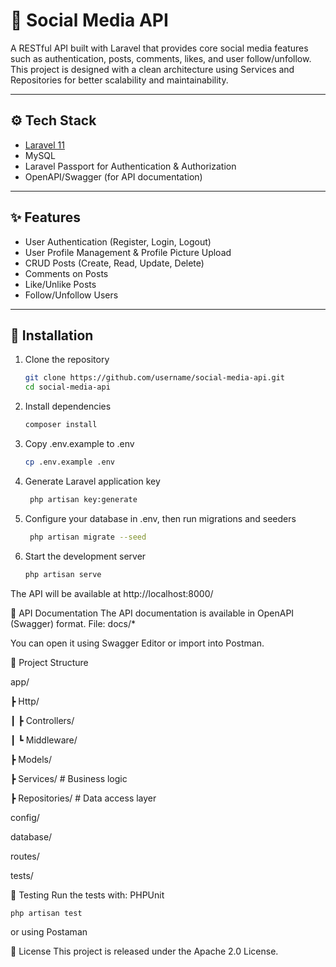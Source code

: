 # 📱 Social Media API

A RESTful API built with Laravel that provides core social media features such as authentication, posts, comments, likes, and user follow/unfollow.  
This project is designed with a clean architecture using Services and Repositories for better scalability and maintainability.

---

## ⚙️ Tech Stack
- [Laravel 11](https://laravel.com/)
- MySQL
- Laravel Passport for Authentication & Authorization
- OpenAPI/Swagger (for API documentation)

---

## ✨ Features
- User Authentication (Register, Login, Logout)
- User Profile Management & Profile Picture Upload
- CRUD Posts (Create, Read, Update, Delete)
- Comments on Posts
- Like/Unlike Posts
- Follow/Unfollow Users

---

## 🚀 Installation

1. Clone the repository
   ```bash
   git clone https://github.com/username/social-media-api.git
   cd social-media-api

2. Install dependencies
   ```bash
   composer install

4. Copy .env.example to .env
   ```bash
   cp .env.example .env

6. Generate Laravel application key
   ```bash
    php artisan key:generate

8. Configure your database in .env, then run migrations and seeders
   ```bash
    php artisan migrate --seed

10. Start the development server
    ```bash
    php artisan serve

   The API will be available at http://localhost:8000/




📖 API Documentation
The API documentation is available in OpenAPI (Swagger) format.
File: docs/*

You can open it using Swagger Editor or import into Postman.



📂 Project Structure

app/

 ┣ Http/
 
 ┃ ┣ Controllers/
 
 ┃ ┗ Middleware/
 
 ┣ Models/
 
 ┣ Services/        # Business logic
 
 ┣ Repositories/    # Data access layer
 
config/

database/

routes/

tests/



🧪 Testing
Run the tests with:
PHPUnit
```bash
php artisan test

```
or using Postaman


📄 License
This project is released under the Apache 2.0 License.
